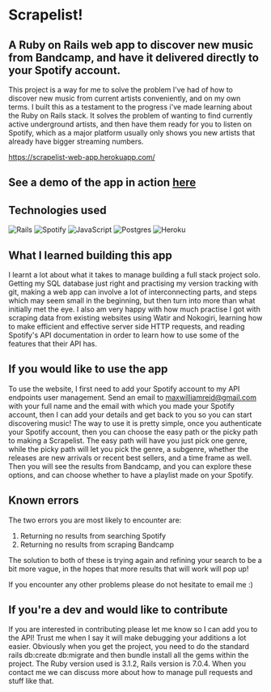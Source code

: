 # Scrapelist!

## A Ruby on Rails web app to discover new music from Bandcamp, and have it delivered directly to your Spotify account.
This project is a way for me to solve the problem I've had of how to discover new music from current artists conveniently, and on my own terms. I built this as a testament to the progress i've made learning about the Ruby on Rails stack. It solves the problem of wanting to find currently active underground artists, and then have them ready for you to listen on Spotify, which as a major platform usually only shows you new artists that already have bigger streaming numbers.

https://scrapelist-web-app.herokuapp.com/

## See a demo of the app in action <a href="https://www.youtube.com/watch?v=RLuMJm2zTOE" target="_blank">here</a>

## Technologies used
![Rails](https://img.shields.io/badge/rails-%23CC0000.svg?style=for-the-badge&logo=ruby-on-rails&logoColor=white)
![Spotify](https://img.shields.io/badge/Spotify-1ED760?style=for-the-badge&logo=spotify&logoColor=white)
![JavaScript](https://img.shields.io/badge/javascript-%23323330.svg?style=for-the-badge&logo=javascript&logoColor=%23F7DF1E)
![Postgres](https://img.shields.io/badge/postgres-%23316192.svg?style=for-the-badge&logo=postgresql&logoColor=white)
![Heroku](https://img.shields.io/badge/heroku-%23430098.svg?style=for-the-badge&logo=heroku&logoColor=white)


## What I learned building this app
I learnt a lot about what it takes to manage building a full stack project solo. Getting my SQL database just right and practising my version tracking with git, making a web app can involve a lot of interconnecting parts, and steps which may seem small in the beginning, but then turn into more than what initially met the eye. I also am very happy with how much practise I got with scraping data from existing websites using Watir and Nokogiri, learning how to make efficient and effective server side HTTP requests, and reading Spotify's API documentation in order to learn how to use some of the features that their API has.

## If you would like to use the app
To use the website, I first need to add your Spotify account to my API endpoints user management. Send an email to maxwilliamreid@gmail.com with your full name and the email with which you made your Spotify account, then I can add your details and get back to you so you can start discovering music! The way to use it is pretty simple, once you authenticate your Spotify account, then you can choose the easy path or the picky path to making a Scrapelist. The easy path will have you just pick one genre, while the picky path will let you pick the genre, a subgenre, whether the releases are new arrivals or recent best sellers, and a time frame as well. Then you will see the results from Bandcamp, and you can explore these options, and can choose whether to have a playlist made on your Spotify.

## Known errors
The two errors you are most likely to encounter are:
1. Returning no results from searching Spotify
2. Returning no results from scraping Bandcamp

The solution to both of these is trying again and refining your search to be a bit more vague, in the hopes that more results that will work will pop up!

If you encounter any other problems please do not hesitate to email me :)

## If you're a dev and would like to contribute
If you are interested in contributing please let me know so I can add you to the API! Trust me when I say it will make debugging your additions a lot easier. Obviously when you get the project, you need to do the standard rails db:create db:migrate and then bundle install all the gems within the project. The Ruby version used is 3.1.2, Rails version is 7.0.4. When you contact me we can discuss more about how to manage pull requests and stuff like that.
